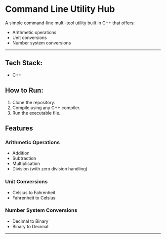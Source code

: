 
# Command Line Utility Hub

A simple command-line multi-tool utility built in C++ that offers:
- Arithmetic operations  
- Unit conversions  
- Number system conversions  

---
## Tech Stack:
- C++

## How to Run:
1. Clone the repository.
2. Compile using any C++ compiler.
3. Run the executable file.

## Features

### Arithmetic Operations
- Addition
- Subtraction
- Multiplication
- Division (with zero division handling)

### Unit Conversions
- Celsius to Fahrenheit
- Fahrenheit to Celsius

### Number System Conversions
- Decimal to Binary
- Binary to Decimal

---
